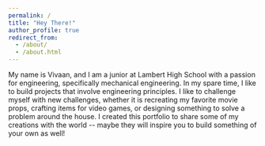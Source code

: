 ```yaml
---
permalink: /
title: "Hey There!"
author_profile: true
redirect_from: 
  - /about/
  - /about.html
---
```


My name is Vivaan, and I am a junior at Lambert High School with a passion for engineering, specifically mechanical engineering. In my spare time, I like to build projects that involve engineering principles. I like to challenge myself with new challenges, whether it is recreating my favorite movie props, crafting items for video games, or designing something to solve a problem around the house. I created this portfolio to share some of my creations with the world -- maybe they will inspire you to build something of your own as well!
